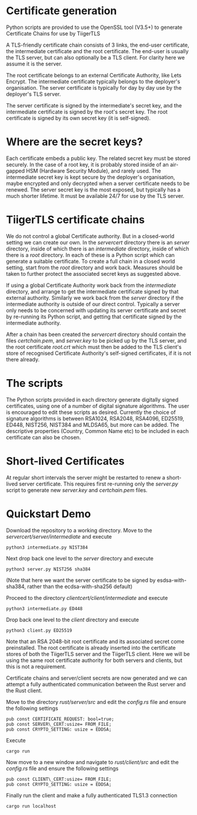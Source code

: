 # Certificate generation

Python scripts are provided to use the OpenSSL tool (V3.5+) to generate Certificate Chains for use by TiigerTLS

A TLS-friendly certificate chain consists of 3 links, the end-user certificate, the intermediate certificate and the root certificate. 
The end-user is usually the TLS server, but can also optionally be a TLS client. For clarity here we assume it is the server.

The root certificate belongs to an external Certificate Authority, like Lets Encrypt. The intermediate certificate typically 
belongs to the deployer's organisation. The server certificate is typically for day by day use by the deployer's TLS server.

The server certificate is signed by the intermediate's secret key, and the intermediate certificate is signed by the root's secret key.
The root certificate is signed by its own secret key (it is self-signed).

# Where are the secret keys?

Each certificate embeds a public key. The related secret key must be stored securely. In the case of a root key, it is probably stored 
inside of an air-gapped HSM (Hardware Security Module), and rarely used. The intermediate secret key is kept secure by the deployer's 
organisation, maybe encrypted and only decrypted when a server certificate needs to be renewed. The server secret key is the most 
exposed, but typically has a much shorter lifetime. It must be available 24/7 for use by the TLS server.

# TiigerTLS certificate chains

We do not control a global Certificate authority. But in a closed-world setting we can create our own. In the *servercert* directory 
there is
an *server* directory, inside of which there is an *intermediate* directory, inside of which there is a *root* directory. In each of 
these is a Python script which can generate a suitable certificate. To create a full chain in a closed world setting, start from 
the *root* directory and work back. Measures should be taken to further protect the associated secret keys as suggested above.

If using a global Certificate Authority work back from the *intermediate* directory, and arrange to get the intermediate certificate signed
by that external authority. Similarly we work back from the *server* directory if the intermediate authority is outside of our direct 
control. Typically a server only needs to be concerned with updating its server certificate and secret by re-running its Python script, and 
getting that certificate signed by the intermediate authority.

After a chain has been created the *servercert* directory should contain the files *certchain.pem*, and *server.key* to be picked up by 
the TLS
server, and the root certificate *root.crt* which must then be added to the TLS client's store of recognised Certificate Authority's 
self-signed certificates, if it is not there already.

# The scripts

The Python scripts provided in each directory generate digitally signed certificates, using one of a number of digital signature algorithms.
The user is encouraged to edit these scripts as desired.
Currently the choice of signature algorithms is between RSA1024, RSA2048, RSA4096, ED25519, ED448, NIST256, NIST384 and MLDSA65, but more 
can be added. The descriptive properties (Country, Common Name etc) to be included in each certificate can also be chosen.

# Short-lived Certificates

At regular short intervals the server might be restarted to renew a short-lived server certificate. This requires first re-running only 
the *server.py* script to generate new *server.key* and *certchain.pem* files.

# Quickstart Demo

Download the repository to a working directory. Move to the *servercert/server/intermediate* and execute

	python3 intermediate.py NIST384
	
Next drop back one level to the *server* directory and execute

	python3 server.py NIST256 sha384
	
(Note that here we want the server certificate to be signed by esdsa-with-sha384, rather than the ecdsa-with-sha256 default)

Proceed to the directory *clientcert/client/intermediate* and execute

	python3 intermediate.py ED448
	
Drop back one level to the *client* directory and execute

	python3 client.py ED25519
	
Note that an RSA 2048-bit root certificate and its associated secret come preinstalled. The root certificate is already inserted into the certificate stores of both the TiigerTLS server and the TiigerTLS client. Here we will be using the same root certificate authority for both servers and clients, but this is not a requirement.

Certificate chains and server/client secrets are now generated and we can attempt a fully authenticated communication between the Rust server and the Rust client.

Move to the directory *rust/server/src* and edit the *config.rs* file and ensure the following settings

	pub const CERTIFICATE_REQUEST: bool=true;
	pub const SERVER\_CERT:usize= FROM_FILE; 
	pub const CRYPTO_SETTING: usize = EDDSA;
	
Execute

	cargo run

Now move to a new window and navigate to *rust/client/src* and edit the *config.rs* file and ensure the following settings

 	pub const CLIENT\_CERT:usize= FROM_FILE; 
	pub const CRYPTO_SETTING: usize = EDDSA;

Finally run the client and make a fully authenticated TLS1.3 connection

	cargo run localhost




	


	
		

